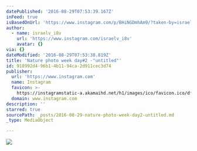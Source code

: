 ```yaml
---
datePublished: '2016-08-29T07:53:39.167Z'
inFeed: true
isBasedOnUrl: 'https://www.instagram.com/p/BHiNGDmhAm9/?taken-by=israelv_i8v'
author:
  - name: israelv_i8v
    url: 'https://www.instagram.com/israelv_i8v'
    avatar: {}
via: {}
dateModified: '2016-08-29T07:53:38.819Z'
title: 'Nature photo week day#2 -"untitled"'
id: 918992d4-96b1-4b11-94ca-2d911cec3d74
publisher:
  url: 'https://www.instagram.com'
  name: Instagram
  favicon: >-
    https://instagramstatic-a.akamaihd.net/h1/images/ico/favicon.ico/dfa85bb1fd63.ico
  domain: www.instagram.com
description: ''
starred: true
sourcePath: _posts/2016-08-29-nature-photo-week-day2-untitled.md
_type: MediaObject

---
```

![](https://imgflo.herokuapp.com/graph/vahj1ThiexotieMo/23aad31b616a50da59f0af407a06aa20/noop.jpg?input=https%3A%2F%2Fscontent.cdninstagram.com%2Ft51.2885-15%2Fs640x640%2Fsh0.08%2Fe35%2F13628240_1571119669848546_1510205395_n.jpg%3Fig_cache_key%3DMTI4ODY1MDAzNDE3MDMwMDg2MQ%253D%253D.2)